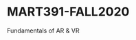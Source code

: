 # MART391-FALL2020
 Fundamentals of AR & VR

 <!DOCTYPE html>
 <html>
   <script src="https://aframe.io/releases/1.0.4/aframe.min.js"></script>
   <!-- we import arjs version without NFT but with marker + location based support -->
   <script src="https://raw.githack.com/AR-js-org/AR.js/master/aframe/build/aframe-ar.js"></script>
   <body style="margin : 0px; overflow: hidden;">
     <a-scene embedded arjs>
       <a-marker preset="hiro">
         <a-entity
           position="0 0 0"
           scale="0.05 0.05 0.05"
           gltf-model="https://arjs-cors-proxy.herokuapp.com/https://raw.githack.com/AR-js-org/AR.js/master/aframe/examples/image-tracking/nft/trex/scene.gltf"
         ></a-entity>
       </a-marker>
       <a-entity camera></a-entity>
     </a-scene>
   </body>
 </html>
